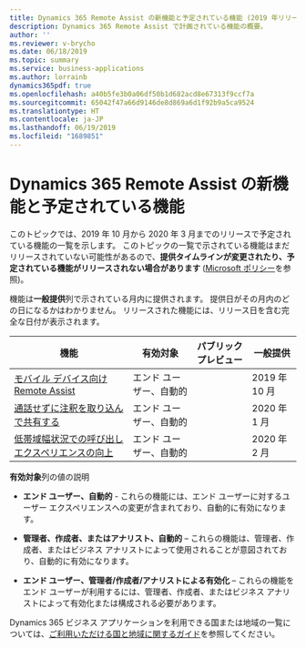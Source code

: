 ```yaml
---
title: Dynamics 365 Remote Assist の新機能と予定されている機能 (2019 年リリース ウェーブ 2)
description: Dynamics 365 Remote Assist で計画されている機能の概要。
author: ''
ms.reviewer: v-brycho
ms.date: 06/18/2019
ms.topic: summary
ms.service: business-applications
ms.author: lorrainb
dynamics365pdf: true
ms.openlocfilehash: a40b5fe3b0a06df50b1d682acd8e67313f9ccf7a
ms.sourcegitcommit: 65042f47a66d9146de8d869a6d1f92b9a5ca9524
ms.translationtype: HT
ms.contentlocale: ja-JP
ms.lasthandoff: 06/19/2019
ms.locfileid: "1689851"
---
```

# <a name="whats-new-and-planned-for-dynamics-365-remote-assist"></a>Dynamics 365 Remote Assist の新機能と予定されている機能

このトピックでは、2019 年 10 月から 2020 年 3 月までのリリースで予定されている機能の一覧を示します。 このトピックの一覧で示されている機能はまだリリースされていない可能性があるので、**提供タイムラインが変更されたり、予定されている機能がリリースされない場合があります** ([Microsoft ポリシー](https://go.microsoft.com/fwlink/p/?linkid=2007332)を参照)。

機能は**一般提供**列で示されている月内に提供されます。 提供日がその月内のどの日になるかはわかりません。 リリースされた機能には、リリース日を含む完全な日付が表示されます。 

| 機能    | 有効対象    |  パブリック プレビュー | 一般提供 | 
| ---------- |---------------- | --------------- |-------------- |
| [モバイル デバイス向け Remote Assist](remote-assist-mobile-phones.md) | エンド ユーザー、自動的|| 2019 年 10 月|  
| [通話せずに注釈を取り込んで共有する](capture-share-annotations-without-being-call.md) | エンド ユーザー、自動的|| 2020 年 1 月|  
| [低帯域幅状況での呼び出しエクスペリエンスの向上](improved-call-experience-low-bandwidth-situations.md) | エンド ユーザー、自動的|| 2020 年 2 月|  

**有効対象**列の値の説明

- **エンド ユーザー、自動的** - これらの機能には、エンド ユーザーに対するユーザー エクスペリエンスへの変更が含まれており、自動的に有効になります。

- **管理者、作成者、またはアナリスト、自動的** – これらの機能は、管理者、作成者、またはビジネス アナリストによって使用されることが意図されており、自動的に有効になります。

- **エンド ユーザー、管理者/作成者/アナリストによる有効化** – これらの機能をエンド ユーザーが利用するには、管理者、作成者、またはビジネス アナリストによって有効化または構成される必要があります。

Dynamics 365 ビジネス アプリケーションを利用できる国または地域の一覧については、[ご利用いただける国と地域に関するガイド](https://aka.ms/dynamics_365_international_availability_deck)を参照してください。
